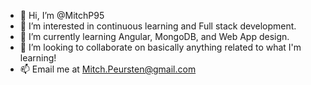 - 👋 Hi, I’m @MitchP95
- 👀 I’m interested in continuous learning and Full stack development.
- 🌱 I’m currently learning Angular, MongoDB, and Web App design.
- 💞️ I’m looking to collaborate on basically anything related to what I'm learning!
- 📫 Email me at Mitch.Peursten@gmail.com
